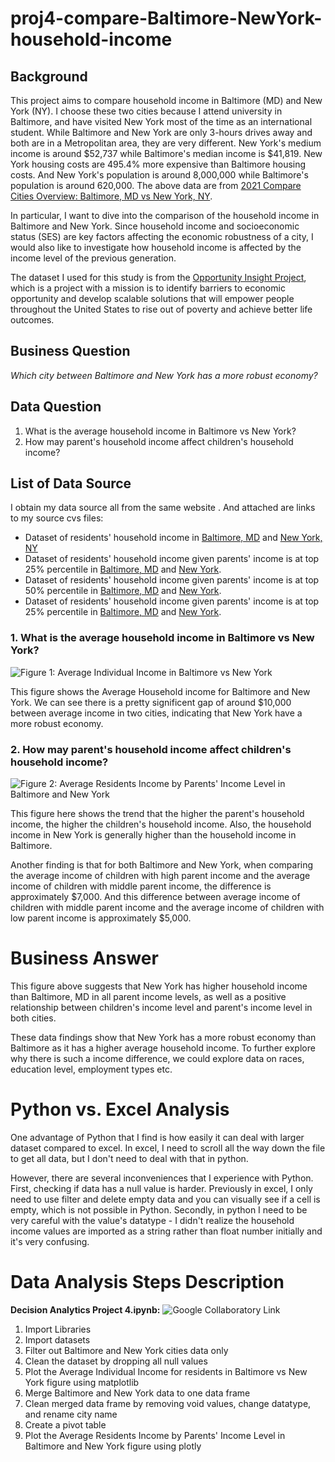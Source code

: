 # proj4-compare-Baltimore-NewYork-household-income

## Background
This project aims to compare household income in Baltimore (MD) and New York (NY). I choose these two cities because I attend university in Baltimore, and have visited New York most of the time as an international student. While Baltimore and New York are only 3-hours drives away and both are in a Metropolitan area, they are very different. New York's medium income is around $52,737 while Baltimore's median income is $41,819. New York housing costs are 495.4% more expensive than Baltimore housing costs. And New York's population is around 8,000,000 while Baltimore's population is around 620,000. The above data are from [2021 Compare Cities Overview: Baltimore, MD vs New York, NY](https://www.bestplaces.net/compare-cities/baltimore_md/new_york_ny/overview).

In particular, I want to dive into the comparison of the household income in Baltimore and New York. Since household income and socioeconomic status (SES) are key factors affecting the economic robustness of a city, I would also like to investigate how household income is affected by the income level of the previous generation. 

The dataset I used for this study is from the [Opportunity Insight Project](https://www.opportunityatlas.org/), which is a project with a mission is to identify barriers to economic opportunity and develop scalable solutions that will empower people throughout the United States to rise out of poverty and achieve better life outcomes.
 
## Business Question 
_Which city between Baltimore and New York has a more robust economy?_

## Data Question 
1. What is the average household income in Baltimore vs New York?
2. How may parent's household income affect children's household income?

## List of Data Source 
I obtain my data source all from the same website . And attached are links to my source cvs files: 
- Dataset of residents' household income in [Baltimore, MD](https://github.com/sophiaxuu/proj4-compare-Baltimore-NewYork-household-income/blob/main/baltimore_all_parent_income_rP_gP_pall.csv) and [New York, NY](https://github.com/sophiaxuu/proj4-compare-Baltimore-NewYork-household-income/blob/main/ny_all_parent_income_rP_gP_pall.csv)
- Dataset of residents' household income given parents' income is at top 25% percentile in [Baltimore, MD](https://github.com/sophiaxuu/proj4-compare-Baltimore-NewYork-household-income/blob/main/baltimore_high_parent_income_rP_gP_p75.csv) and [New York](https://github.com/sophiaxuu/proj4-compare-Baltimore-NewYork-household-income/blob/main/ny_high_parent_income_rP_gP_p75.csv).
- Dataset of residents' household income given parents' income is at top 50% percentile in [Baltimore, MD](https://github.com/sophiaxuu/proj4-compare-Baltimore-NewYork-household-income/blob/main/baltimore_middle_parent_incomerP_gP_p50.csv) and [New York](https://github.com/sophiaxuu/proj4-compare-Baltimore-NewYork-household-income/blob/main/ny_middle_parent_income_rP_gP_p50.csv).
- Dataset of residents' household income given parents' income is at top 25% percentile in [Baltimore, MD](https://github.com/sophiaxuu/proj4-compare-Baltimore-NewYork-household-income/blob/main/baltimore_low_parent_income_rP_gP_p25.csv) and [New York](https://github.com/sophiaxuu/proj4-compare-Baltimore-NewYork-household-income/blob/main/ny_low_parent_income_rP_gP_p25.csv). 

### 1. What is the average household income in Baltimore vs New York?
![Figure 1: Average Individual Income in Baltimore vs New York](https://github.com/sophiaxuu/proj4-compare-Baltimore-NewYork-household-income/blob/main/avg_indi_income_comparison.png)

This figure shows the Average Household income for Baltimore and New York. We can see there is a pretty significent gap of around $10,000 between average income in two cities, indicating that New York have a more robust economy. 

### 2. How may parent's household income affect children's household income?
![Figure 2: Average Residents Income by Parents' Income Level in Baltimore and New York](https://github.com/sophiaxuu/proj4-compare-Baltimore-NewYork-household-income/blob/main/income_by_parent_income.png)

This figure here shows the trend that the higher the parent's household income, the higher the children's household income. Also, the household income in New York is generally higher than the household income in Baltimore. 

Another finding is that for both Baltimore and New York, when comparing the average income of children with high parent income and the average income of children with middle parent income, the difference is approximately $7,000. And this difference between average income of children with middle parent income and the average income of children with low parent income is approximately $5,000.

# Business Answer 
This figure above suggests that New York has higher household income than Baltimore, MD in all parent income levels, as well as a positive relationship between children's income level and parent's income level in both cities. 

These data findings show that New York has a more robust economy than Baltimore as it has a higher average household income. To further explore why there is such a income difference, we could explore data on races, education level, employment types etc. 

# Python vs. Excel Analysis 
One advantage of Python that I find is how easily it can deal with larger dataset compared to excel. In excel, I need to scroll all the way down the file to get all data, but I don't need to deal with that in python. 
 
However, there are several inconveniences that I experience with Python. First, checking if data has a null value is harder. Previously in excel, I only need to use filter and delete empty data and you can visually see if a cell is empty, which is not possible in Python. Secondly, in python I need to be very careful with the value's datatype - I didn't realize the household income values are imported as a string rather than float number initially and it's very confusing. 

# Data Analysis Steps Description 
**Decision Analytics Project 4.ipynb:** ![Google Collaboratory Link](https://colab.research.google.com/drive/1T52BwHbq2zHpI-nfdJA0A9bxbFGCpyfh?usp=sharing)

1. Import Libraries 
2. Import datasets 
3. Filter out Baltimore and New York cities data only
4. Clean the dataset by dropping all null values 
5. Plot the Average Individual Income for residents in Baltimore vs New York figure using matplotlib 
6. Merge Baltimore and New York data to one data frame
7. Clean merged data frame by removing void values, change datatype, and rename city name 
8. Create a pivot table 
9. Plot the Average Residents Income by Parents' Income Level in Baltimore and New York figure using plotly





